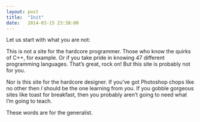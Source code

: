 ```yaml
---
layout: post
title:  "Init"
date:   2014-03-15 23:38:00
---
```


Let us start with what you are not:

This is not a site for the hardcore programmer. Those who know the quirks of C++, for example. Or if you take pride in knowing 47 different programming languages. That’s great, rock on! But this site is probably not for you.

Nor is this site for the hardcore designer. If you’ve got Photoshop chops like no other then *I* should be the one learning from *you*. If you gobble gorgeous sites like toast for breakfast, then you probably aren’t going to need what I’m going to teach.

These words are for the generalist.
